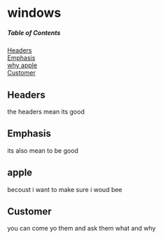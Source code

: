 # windows


##### Table of Contents  
[Headers](#headers)  
[Emphasis](#emphasis)  
[why apple](#apple)  
[Customer](#Customer)  

<a name="headers"/>

## Headers
the headers mean its good

## Emphasis
its also mean to be good

## apple
becoust i want to make sure i woud bee 

## Customer 
you can come yo them and ask them what and why 


